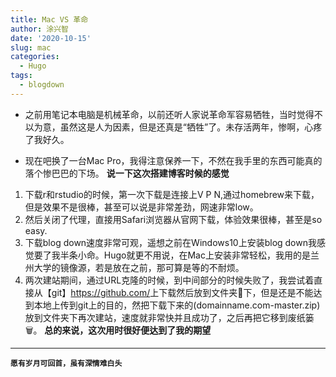 ```yaml
---
title: Mac VS 革命
author: 涂兴智
date: '2020-10-15'
slug: mac
categories:
  - Hugo
tags:
  - blogdown
---
```

+ 之前用笔记本电脑是机械革命，以前还听人家说革命军容易牺牲，当时觉得不以为意，虽然这是人为因素，但是还真是“牺牲”了。未存活两年，惨啊，心疼了我好久。
- 现在吧换了一台Mac Pro，我得注意保养一下，不然在我手里的东西可能真的落个惨巴巴的下场。
**说一下这次搭建博客时候的感觉**
1. 下载r和rstudio的时候，第一次下载是连接上V P N,通过homebrew来下载，但是效果不是很棒，甚至可以说是非常差劲，网速非常low。
2. 然后关闭了代理，直接用Safari浏览器从官网下载，体验效果很棒，甚至是so easy.
3. 下载blog down速度非常可观，遥想之前在Windows10上安装blog down我感觉要了我半条小命。Hugo就更不用说，在Mac上安装非常轻松，我用的是兰州大学的镜像源，若是放在之前，那可算是等的不耐烦。
4. 两次建站期间，通过URL克隆的时候，到中间部分的时候失败了，我尝试着直接从【git】<https://github.com/>上下载然后放到文件夹📁下，但是还是不能达到本地上传到git上的目的，然把下载下来的(domainname.com-master.zip)放到文件夹下再次建站，速度就非常快并且成功了，之后再把它移到废纸篓🗑️。
**总的来说，这次用时很好便达到了我的期望**
-----------------------

**`愿有岁月可回首，虽有深情难白头`**